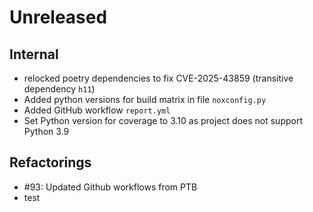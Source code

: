 # Unreleased

## Internal

 - relocked poetry dependencies to fix CVE-2025-43859 (transitive dependency `h11`)
 - Added python versions for build matrix in file `noxconfig.py`
 - Added GitHub workflow `report.yml`
 - Set Python version for coverage to 3.10 as project does not support Python 3.9

## Refactorings

 - #93: Updated Github workflows from PTB
 - test
